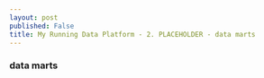 ```yaml
---
layout: post
published: False
title: My Running Data Platform - 2. PLACEHOLDER - data marts
---
```


### data marts